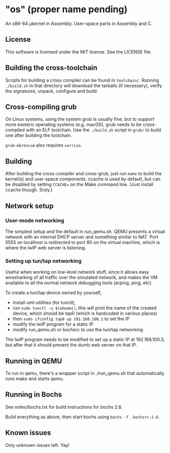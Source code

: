 "os" (proper name pending)
==========================

An x86-64 &micro;kernel in Assembly. User-space parts in Assembly and C.

## License ##

This software is licensed under the MIT license. See the LICENSE file.

## Building the cross-toolchain ##

Scripts for building a cross compiler can be found in `toolchain/`. Running
`./build.sh` in that directory will download the tarballs (if necessary),
verify the signatures, unpack, configure and build.

## Cross-compiling grub ##

On Linux systems, using the system grub is usually fine, but to support more
esoteric operating systems (e.g. macOS), grub needs to be cross-compiled with
an ELF toolchain. Use the `./build.sh` script in `grub/` to build one after
building the toolchain.

`grub-mkrescue` also requires `xorriso`.

## Building ##

After building the cross-compiler and cross-grub, just run `make` to build the
kernel(s) and user-space components. ccache is used by default, but can be
disabled by setting `CCACHE=` on the Make command line. (Just install ccache
though. Srsly.)

## Network setup ##

### User-mode networking ###

The simplest setup and the default in run_qemu.sh. QEMU presents a virtual
network with an internal DHCP server and something similar to NAT. Port 5555 on
localhost is redirected to port 80 on the virtual machine, which is where the
lwIP web server is listening.

### Setting up tun/tap networking ###

Useful when working on low-level network stuff, since it allows easy
wiresharking of all traffic over the simulated network, and makes the VM
available to all the normal network debugging tools (arping, ping, etc).

To create a tun/tap device owned by yourself,

* Install uml-utilities (for tunctl),
* run `sudo tunctl -u $(whoami)`, this will print the name of the created
  device, which should be tap0 (which is hardcoded in various places)
* then `sudo ifconfig tap0 up 192.168.100.1` to set the IP
* modify the lwIP program for a static IP
* modify run_qemu.sh or bochsrc to use the tun/tap networking

The lwIP program needs to be modified to set up a static IP at 192.168.100.3,
but after that it should present the dumb web server on that IP.

## Running in QEMU ##

To run in qemu, there's a wrapper script in ./run_qemu.sh that automatically
runs make and starts qemu.

## Running in Bochs ##

See notes/bochs.txt for build instructions for bochs 2.6.

Build everything as above, then start bochs using `bochs -f .bochsrc-2.6`.

## Known issues ##

Only unknown issues left. Yay!
